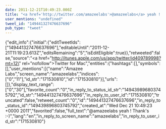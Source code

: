 ```yaml
---
date: 2011-12-21T10:49:23.000Z
title: "<a href='http://twitter.com/amazeelabs'>@amazeelabs</a> yeah ! Thank's :-)″"
user_mentions: "undefined"
tweet_id: "149441327476637696"
pub_type: "tweet"
---
```

{"edit_info":{"initial":{"editTweetIds":["149441327476637696"],"editableUntil":"2011-12-21T11:19:23.613Z","editsRemaining":"5","isEditEligible":true}},"retweeted":false,"source":"<a href=\"http://itunes.apple.com/us/app/twitter/id409789998?mt=12\" rel=\"nofollow\">Twitter for Mac</a>","entities":{"hashtags":[],"symbols":[],"user_mentions":[{"name":"Amazee Labs","screen_name":"amazeelabs","indices":["0","11"],"id_str":"171530810","id":"171530810"}],"urls":[]},"display_text_range":["0","30"],"favorite_count":"0","in_reply_to_status_id_str":"149439896803745792","id_str":"149441327476637696","in_reply_to_user_id":"171530810","truncated":false,"retweet_count":"0","id":"149441327476637696","in_reply_to_status_id":"149439896803745792","created_at":"Wed Dec 21 10:49:23 +0000 2011","favorited":false,"full_text":"@amazeelabs yeah ! Thank's :-)","lang":"en","in_reply_to_screen_name":"amazeelabs","in_reply_to_user_id_str":"171530810"}
